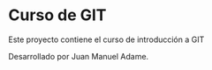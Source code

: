 # Curso de GIT

Este proyecto contiene el curso de introducción a GIT

Desarrollado por Juan Manuel Adame.

